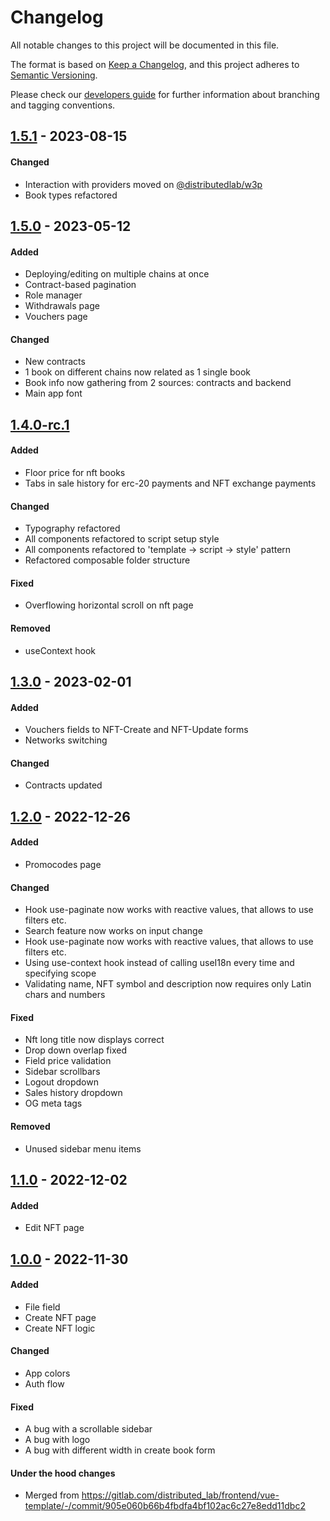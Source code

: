 # Changelog
All notable changes to this project will be documented in this file.

The format is based on [Keep a Changelog](https://keepachangelog.com/en/1.0.0/),
and this project adheres to [Semantic Versioning](https://semver.org/spec/v2.0.0.html).

Please check our [developers guide](https://gitlab.com/tokend/developers-guide)
for further information about branching and tagging conventions.

## [1.5.1] - 2023-08-15
#### Changed
- Interaction with providers moved on [@distributedlab/w3p](https://github.com/distributed-lab/web-kit/tree/main/packages/w3p)
- Book types refactored

## [1.5.0] - 2023-05-12
#### Added
- Deploying/editing on multiple chains at once
- Contract-based pagination
- Role manager
- Withdrawals page
- Vouchers page

#### Changed
- New contracts
- 1 book on different chains now related as 1 single book
- Book info now gathering from 2 sources: contracts and backend
- Main app font

## [1.4.0-rc.1]
#### Added
- Floor price for nft books
- Tabs in sale history for erc-20 payments and NFT exchange payments

#### Changed
- Typography refactored
- All components refactored to script setup style
- All components refactored to 'template -> script -> style' pattern
- Refactored composable folder structure

#### Fixed
- Overflowing horizontal scroll on nft page

#### Removed
- useContext hook

## [1.3.0] - 2023-02-01
#### Added
- Vouchers fields to NFT-Create and NFT-Update forms
- Networks switching

#### Changed
- Contracts updated

## [1.2.0] - 2022-12-26
#### Added
- Promocodes page

#### Changed
- Hook use-paginate now works with reactive values, that allows to use filters etc.
- Search feature now works on input change
- Hook use-paginate now works with reactive values, that allows to use filters etc.
- Using use-context hook instead of calling useI18n every time and specifying scope
- Validating name, NFT symbol and description now requires only Latin chars and numbers

#### Fixed
- Nft long title now displays correct
- Drop down overlap fixed
- Field price validation
- Sidebar scrollbars
- Logout dropdown
- Sales history dropdown
- OG meta tags

#### Removed
- Unused sidebar menu items

## [1.1.0] - 2022-12-02
#### Added
- Edit NFT page

## [1.0.0] - 2022-11-30
#### Added
- File field
- Create NFT page
- Create NFT logic

#### Changed
- App colors
- Auth flow

#### Fixed
- A bug with a scrollable sidebar
- A bug with logo
- A bug with different width in create book form

#### Under the hood changes
- Merged from https://gitlab.com/distributed_lab/frontend/vue-template/-/commit/905e060b66b4fbdfa4bf102ac6c27e8edd11dbc2

[Unreleased]: https://github.com/dl-nft-books/admin-panel/compare/v1.5.1...main
[1.5.1]: https://github.com/dl-nft-books/admin-panel/compare/v1.5.0...v1.5.1
[1.5.0]: https://github.com/dl-nft-books/admin-panel/compare/v1.4.0-rc.1...v1.5.0
[1.4.0-rc.1]: https://github.com/dl-nft-books/admin-panel/compare/v1.3.0...v1.4.0-rc.1
[1.3.0]: https://github.com/dl-nft-books/admin-panel/compare/v1.2.0...v1.3.0
[1.2.0]: https://github.com/dl-nft-books/admin-panel/compare/v1.1.0...v1.2.0
[1.1.0]: https://github.com/dl-nft-books/admin-panel/compare/v1.0.0...v1.1.0
[1.0.0]: https://github.com/dl-nft-books/admin-panel/tree/v1.0.0
